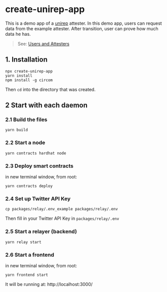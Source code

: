 # create-unirep-app

This is a demo app of a [unirep](https://github.com/Unirep/Unirep) attester. In this demo app, users can request data from the example attester. After transition, user can prove how much data he has.

> See: [Users and Attesters](https://developer.unirep.io/docs/protocol/users-and-attesters)

## 1. Installation

```shell
npx create-unirep-app
yarn install
npm install -g circom
```

Then `cd` into the directory that was created.

## 2 Start with each daemon

### 2.1 Build the files

```shell
yarn build
```

### 2.2 Start a node

```shell
yarn contracts hardhat node
```

### 2.3 Deploy smart contracts

in new terminal window, from root:

```shell
yarn contracts deploy
```

### 2.4 Set up Twitter API Key

```shell
cp packages/relay/.env_example packages/relay/.env
```

Then fill in your Twitter API Key in `packages/relay/.env`

### 2.5 Start a relayer (backend)

```shell
yarn relay start
```

### 2.6 Start a frontend

in new terminal window, from root:

```shell
yarn frontend start
```

It will be running at: http://localhost:3000/
